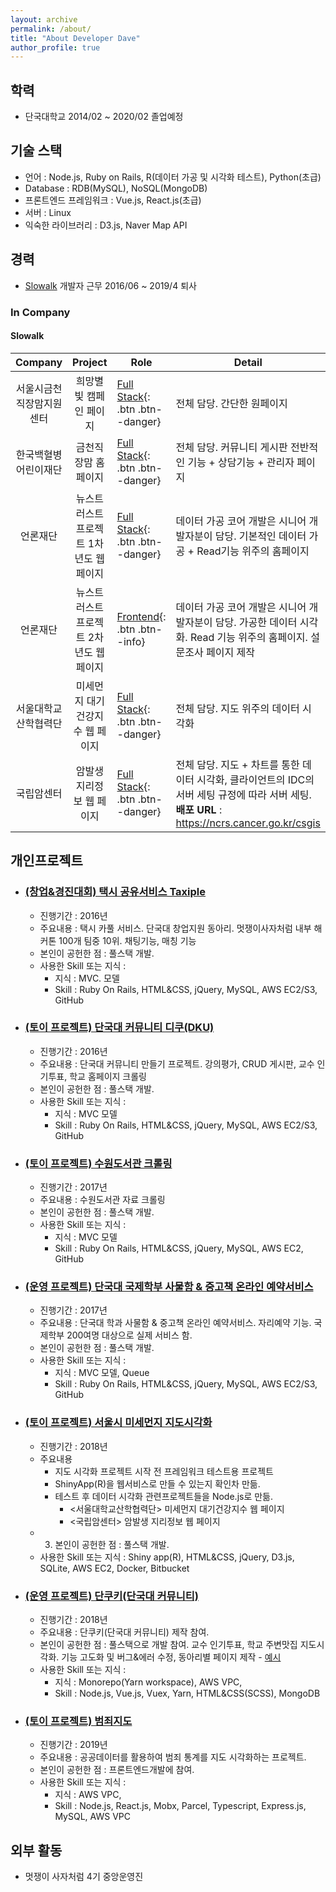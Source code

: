 ```yaml
---
layout: archive
permalink: /about/
title: "About Developer Dave"
author_profile: true
---
```



## 학력
- 단국대학교 2014/02 ~ 2020/02 졸업예정

## 기술 스택
- 언어 : Node.js, Ruby on Rails, R(데이터 가공 및 시각화 테스트), Python(초급)
- Database : RDB(MySQL), NoSQL(MongoDB)
- 프론트엔드 프레임워크 : Vue.js, React.js(초급)
- 서버 : Linux
- 익숙한 라이브러리 : D3.js, Naver Map API

## 경력
- [Slowalk](https://www.slowalk.co.kr/) 개발자 근무 2016/06 ~ 2019/4 퇴사

### In Company

#### Slowalk 

| <center>Company</center> | <center>Project</center> | <center>Role</center> | <center>Detail</center> |
|:--------:|:--------:|:--------|:--------|
| 서울시금천<br>직장맘지원센터 | 희망별빛 캠페인 페이지 | [Full Stack](#){: .btn .btn--danger} | 전체 담당. 간단한 원페이지 |
| 한국백혈병<br>어린이재단 | 금천직장맘 홈페이지 | [Full Stack](#){: .btn .btn--danger} | 전체 담당. 커뮤니티 게시판 전반적인 기능 + 상담기능 + 관리자 페이지  |
| 언론재단 | 뉴스트러스트 프로젝트 1차년도 웹 페이지 | [Full Stack](#){: .btn .btn--danger} | 데이터 가공 코어 개발은 시니어 개발자분이 담당. 기본적인 데이터 가공 + Read기능 위주의 홈페이지 |
| 언론재단 | 뉴스트러스트 프로젝트 2차년도 웹 페이지 | [Frontend](#){: .btn .btn--info} | 데이터 가공 코어 개발은 시니어 개발자분이 담당. 가공한 데이터 시각화. Read 기능 위주의 홈페이지. 설문조사 페이지 제작 |
| 서울대학교<br>산학협력단 | 미세먼지 대기건강지수 웹 페이지 | [Full Stack](#){: .btn .btn--danger} | 전체 담당. 지도 위주의  데이터 시각화 |
| 국립암센터 | 암발생 지리정보 웹 페이지 | [Full Stack](#){: .btn .btn--danger} | 전체 담당. 지도 + 차트를 통한 데이터 시각화, 클라이언트의 IDC의 서버 세팅 규정에 따라 서버 세팅. <br> **배포 URL** : https://ncrs.cancer.go.kr/csgis |

## 개인프로젝트 

- ### [(창업&경진대회) 택시 공유서비스 Taxiple](https://github.com/Seunghyum/Taxiple-backup)
  - 진행기간 : 2016년
  - 주요내용 : 택시 카풀 서비스. 단국대 창업지원 동아리. 멋쟁이사자처럼 내부 해커톤 100개 팀중 10위. 채팅기능, 매칭 기능
  - 본인이 공헌한 점 : 풀스택 개발.
  - 사용한 Skill 또는 지식 : 
    - 지식 : MVC. 모델
    - Skill : Ruby On Rails, HTML&CSS, jQuery, MySQL, AWS EC2/S3, GitHub

- ### [(토이 프로젝트) 단국대 커뮤니티 디쿠(DKU)](https://github.com/Seunghyum/Dku-dankook_community_service)
  - 진행기간 : 2016년
  - 주요내용 : 단국대 커뮤니티 만들기 프로젝트. 강의평가, CRUD 게시판, 교수 인기투표, 학교 홈페이지 크롤링
  - 본인이 공헌한 점 : 풀스택 개발.
  - 사용한 Skill 또는 지식 : 
    - 지식 : MVC 모델
    - Skill : Ruby On Rails, HTML&CSS, jQuery, MySQL, AWS EC2/S3, GitHub

- ### [(토이 프로젝트) 수원도서관 크롤링](https://github.com/Seunghyum/Crawler-Suwon_library)
  - 진행기간 : 2017년
  - 주요내용 : 수원도서관 자료 크롤링
  - 본인이 공헌한 점 : 풀스택 개발.
  - 사용한 Skill 또는 지식 : 
    - 지식 : MVC 모델
    - Skill : Ruby On Rails, HTML&CSS, jQuery, MySQL, AWS EC2, GitHub

- ### [(운영 프로젝트) 단국대 국제학부 사물함 & 중고책 온라인 예약서비스](https://github.com/Seunghyum/DKU-IBA-locker-booking-backup)
  - 진행기간 : 2017년
  - 주요내용 : 단국대 학과 사물함 & 중고책 온라인 예약서비스. 자리예약 기능. 국제학부 200여명 대상으로 실제 서비스 함.
  - 본인이 공헌한 점 : 풀스택 개발.
  - 사용한 Skill 또는 지식 : 
    - 지식 : MVC 모델, Queue
    - Skill : Ruby On Rails, HTML&CSS, jQuery, MySQL, AWS EC2/S3, GitHub

- ### [(토이 프로젝트) 서울시 미세먼지 지도시각화](https://github.com/Seunghyum/R-seoul_dust_map)
  - 진행기간 : 2018년
  - 주요내용
    - 지도 시각화 프로젝트 시작 전 프레임워크 테스트용 프로젝트
    - ShinyApp(R)을 웹서비스로 만들 수 있는지 확인차 만듦. 
    - 테스트 후 데이터 시각화 관련프로젝트들을 Node.js로 만듦.
      - <서울대학교산학협력단> 미세먼지 대기건강지수 웹 페이지
      - <국립암센터> 암발생 지리정보 웹 페이지
  - 3) 본인이 공헌한 점 : 풀스택 개발.
  - 사용한 Skill 또는 지식 : Shiny app(R), HTML&CSS, jQuery, D3.js, SQLite, AWS EC2, Docker, Bitbucket

- ### [(운영 프로젝트) 단쿠키(단국대 커뮤니티)](https://www.dankookie.com)
  - 진행기간 : 2018년
  - 주요내용 : 단쿠키(단국대 커뮤니티) 제작 참여.
  - 본인이 공헌한 점 : 풀스택으로 개발 참여. 교수 인기투표, 학교 주변맛집 지도시각화. 기능 고도화 및 버그&에러 수정, 동아리별 페이지 제작 - [예시](https://github.com/Seunghyum/dankookie-D-Voice)
  - 사용한 Skill 또는 지식 : 
    - 지식 : Monorepo(Yarn workspace), AWS VPC, 
    - Skill : Node.js, Vue.js, Vuex, Yarn, HTML&CSS(SCSS), MongoDB
- ### [(토이 프로젝트) 범죄지도](https://github.com/Seunghyum/CrimeMap)
  - 진행기간 : 2019년
  - 주요내용 : 공공데이터를 활용하여 범죄 통계를 지도 시각화하는 프로젝트.
  - 본인이 공헌한 점 : 프론트엔드개발에 참여.
  - 사용한 Skill 또는 지식 : 
    - 지식 : AWS VPC, 
    - Skill : Node.js, React.js, Mobx, Parcel, Typescript, Express.js, MySQL, AWS VPC

## 외부 활동
- 멋쟁이 사자처럼 4기 중앙운영진

